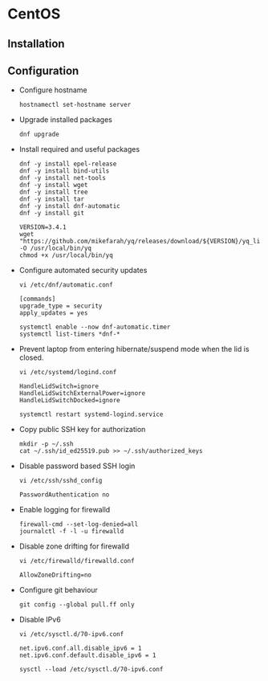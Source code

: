 # CentOS

## Installation

## Configuration

- Configure hostname

  ``` shell
  hostnamectl set-hostname server
  ```

- Upgrade installed packages

  ``` shell
  dnf upgrade
  ```

- Install required and useful packages

  ``` shell
  dnf -y install epel-release
  dnf -y install bind-utils
  dnf -y install net-tools
  dnf -y install wget
  dnf -y install tree
  dnf -y install tar
  dnf -y install dnf-automatic
  dnf -y install git
  ```

  ``` shell
  VERSION=3.4.1
  wget "https://github.com/mikefarah/yq/releases/download/${VERSION}/yq_linux_amd64" -O /usr/local/bin/yq
  chmod +x /usr/local/bin/yq
  ```

- Configure automated security updates

  ``` shell
  vi /etc/dnf/automatic.conf
  ```

  ``` text
  [commands]
  upgrade_type = security
  apply_updates = yes
  ```

  ``` shell
  systemctl enable --now dnf-automatic.timer
  systemctl list-timers *dnf-*
  ```

- Prevent laptop from entering hibernate/suspend mode when the lid is closed.

  ``` shell
  vi /etc/systemd/logind.conf
  ```

  ``` text
  HandleLidSwitch=ignore
  HandleLidSwitchExternalPower=ignore
  HandleLidSwitchDocked=ignore
  ```

  ``` shell
  systemctl restart systemd-logind.service
  ```

- Copy public SSH key for authorization

  ``` shell
  mkdir -p ~/.ssh
  cat ~/.ssh/id_ed25519.pub >> ~/.ssh/authorized_keys
  ```

- Disable password based SSH login

  ``` shell
  vi /etc/ssh/sshd_config
  ```

  ``` text
  PasswordAuthentication no
  ```

- Enable logging for firewalld

  ``` shell
  firewall-cmd --set-log-denied=all
  journalctl -f -l -u firewalld
  ```

- Disable zone drifting for firewalld

  ``` shell
  vi /etc/firewalld/firewalld.conf
  ```

  ``` text
  AllowZoneDrifting=no
  ```

- Configure git behaviour

  ``` shell
  git config --global pull.ff only
  ```

- Disable IPv6

  ``` shell
  vi /etc/sysctl.d/70-ipv6.conf
  ```

  ``` text
  net.ipv6.conf.all.disable_ipv6 = 1
  net.ipv6.conf.default.disable_ipv6 = 1
  ```

  ``` shell
  sysctl --load /etc/sysctl.d/70-ipv6.conf
  ```
